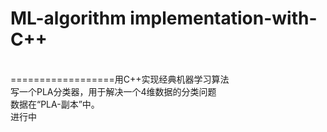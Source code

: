 # ML-algorithm implementation-with-C++
<br>==================用C++实现经典机器学习算法<br>写一个PLA分类器，用于解决一个4维数据的分类问题<br>数据在“PLA-副本”中。
    <br>进行中

